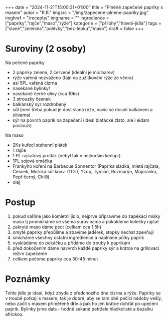 
+++
date = "2024-11-21T15:00:31+01:00"
title = "Plněné zapečené papriky s masem"
autor = "R.R."
imgsrc = "/img/zapecene-plnene-papriky.jpg"
imghref = "/recepty/"
imgname = ""
ingredience = ["papriky","rajče","maso","rýže"]
kategorie = ["přílohy","hlavní-jídla"]
tags = ["slané","zelenina","polévky","bez-lepku","maso"]
draft = false
+++


# Suroviny (2 osoby)
Na pečené papriky
- 2 papriky zelené, 2 červené (ideální je mix barev)
- rýže vařená nezváženo (fajn na zužitkování rýže ze včera)
- asi 5PL vařená cizrna 
- nasekané bylinky!
- nasekané černé olivy (cca 10ks)
- 3 strouzky česnek
- balkánský sýr rozdrobený
- sůl (není třeba pokud je dost slaná rýže, navíc se dosolí balkánem a olivama)
- sýr na povrch paprik na zapečení (ideal blaťácké zlato, ale i eidam poslouží)


Na maso 
- 2Ks kuřecí stehenní plátek
- 1 rajče
- 1 PL rajčatový protlak (nebyl tak v nejhorším kečup:)
- 1PL sojová omáčka
- Frankyho koření na Barbecue Sonnentor (Paprika sladká, mletá rajčata, Česnek, Mořská sůl konv. (11%), Yzop, Tymián, Rozmarýn, Majoránka, Pepř černý, Chilli)
- olej 

# Postup
1. pokud vaříme jako komletní jídlo, nejprve připravíme do zapékací misky maso tj promícháme se všema surovinama a pokaldeme kolečky rajčat
2. zakryté maso dáme péct (celkam cca 1,5h)
3. omyté papriky přepůlíme a zbavíme jadérek, stopky nechat zpevňují
4. smícháme všechny ostatní ingredience a naplníme půlky paprik
5. vyskládáme do pekáčku a přidáme do trouby k paprikám
6. před dokočením dáme navvrch každé papriky sýr a krátce na grillovací režim zapečeme
7. celkem pečeme papriky cca 30-45 minut 

# Poznámky
Tohle jídlo je ideal, když zbyde z předchozího dne cizrna a rýže.
Papriky se v troubě potkají s masem, tak je dobré, aby se tam obě pečící nádoby vešly, nebo začít s masem přiměřeně dřív a pak ho  jen krátce dohřát po upečení paprik.
Bylinky jsme dala - hodně sekané petržele hladkolisté a bazalku africkou.


<!-- --> 